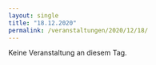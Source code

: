```yaml
---
layout: single
title: "18.12.2020"
permalink: /veranstaltungen/2020/12/18/
---
```


Keine Veranstaltung an diesem Tag.
